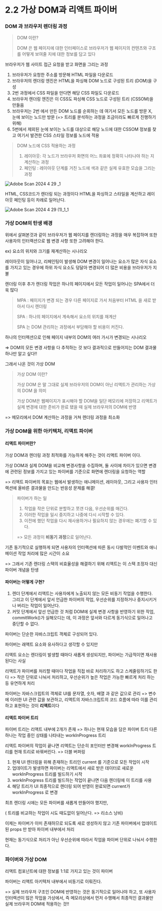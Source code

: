 # 2.2 가상 DOM과 리액트 파이버

### DOM 과 브라우저 렌더링 과정

> DOM 이란?
>
> DOM 은 웹 페이지에 대한 인터페이스로 브라우저가 웹 페이지의 컨텐츠와 구조를 어떻게 보여줄 지에 대한 정보를 담고 있다

브라우저가 웹 사이트 접근 요청을 받고 화면을 그리는 과정

1. 브라우저가 요청한 주소를 방문해 HTML 파일을 다운로드
2. 브라우저의 렌더링 엔진은 HTML을 파싱해 DOM 노드로 구성된 트리 (DOM)을 구성
3. 2번 과정에서 CSS 파일을 만다면 해당 CSS 파일도 다운로드
4. 브라우저 렌더링 엔진은 이 CSS도 파싱해 CSS 노드로 구성된 트리 (CSSOM)을 만들음
5. 브라우저는 2번 에서 만든 DOM 노드를 순회하는 데 여기서 모든 노드를 방문 X, 눈에 보이는 노드만 방문 (=> 트리를 분석하는 과정을 조금이라도 빠르게 진행하기 위해)
6. 5번에서 제외된 눈에 보이는 노드를 대상으로 해당 노드에 대한 CSSOM 정보를 찾고 여기서 발견한 CSS 스타일 정보를 노드에 적용

> DOM 노드에 CSS 적용하는 과정
>
> 1. 레이아웃: 각 노드가 브라우저 화면의 어느 좌표에 정확히 나타나야 하는 지 계산하는 과정
> 2. 페인팅 : 레이아웃 단계를 거친 노드에 색과 같은 실제 유효한 모습을 그리는 과정

![Adobe Scan 2024  4  29 _1](https://github.com/suminhan123/programming-book/assets/98216274/7aa7eb84-363a-4701-bfb0-b752fff8e2a5)

HTML, CSS코드가 렌더링 되는 과정이다 HTML을 파싱하고 스타일을 계산하고 레이아웃 페인팅 등이 차례로 일어난다.

![Adobe Scan 2024  4  29  (1)_1_1](https://github.com/suminhan123/programming-book/assets/98216274/e8900dc1-03c3-4c56-98fd-f6dac886cb21)

### 가상 DOM의 탄생 배경

위에서 살펴본것과 같이 브라우저가 웹 페이지를 렌더링하는 과정을 매우 복잡하며 또한 사용자의 인터랙션으로 웹 변경 사항 또한 고려해야 한다.

ex)
요소의 위치와 크기를 재계산하는 시나리오

레이아웃이 일어나고, 리페인팅이 발생해 DOM 변경이 일어나는 요소가 많은 자식 요소를 가지고 있는 경우에 하위 자식 요소도 덩달아 변경되어 더 많은 비용을 브라우저가 지불

렌더링 이후 추가 렌더링 작업은 하나의 페이지에서 모든 작업이 일어나는 SPA에서 더욱 많다

> MPA : 페이지가 변경 되는 경우 다른 페이지로 가서 처음부터 HTML 을 새로 받아서 다시 렌더링
>
> SPA : 하나의 페이지에서 계속해서 요소의 위치를 재계산
>
> SPA 는 DOM 관리하는 과정에서 부담해야 할 비용이 커진다.

하나의 인터렉션으로 인해 페이지 내부의 DOM의 여러 가시가 변경되는 시나리오

=> DOM의 모든 변경 사항을 다 추적하는 것 보다 결과적으로 만들어지는 DOM 결과물 하나만 알고 싶다!!

그래서 나온 것이 가상 DOM

> 가상 DOM 이란?
>
> 가상 DOM 은 말 그대로 실제 브라우저의 DOM이 아닌 리액트가 관리하는 가상의 DOM 을 의미
>
> 가상 DOM은 웹페이지가 표시해야 할 DOM을 일단 메모리에 저장하고 리액트가 실제 변경에 대한 준비가 완료 됐을 때 실제 브라우저의 DOM에 반영

=> 메모리에서 DOM 계산하는 과정을 거쳐 렌더링 과정을 최소화

### 가상 DOM을 위한 아키텍처, 리액트 파이버

#### 리액트 파이버란?

가상 DOM과 렌더링 과정 최적화를 가능하게 해주는 것이 리액트 파이버 이다.

가상 DOM과 실제 DOM을 비교해 변경사항을 수집하며, 둘 사이에 차이가 있으면 변경에 관련된 정보를 가지고 있는 파이버를 기준으로 화면에 렌더링을 요청하는 역할

=> 리액트 파이버의 목표는 웹에서 발생하는 애니메이션, 레이아웃, 그리고 사용자 인터랙션에 올바른 결과물을 만드는 반응성 문제를 해결!

> 파이버가 하는 일
>
> 1. 작업을 작은 단위로 분할하고 쪼갠 다음, 우선순위를 매긴다.
> 2. 이러한 작업을 일시 중지하고 나중에 다시 시작할 수 있다.
> 3. 이전에 했던 작업을 다시 재사용하거나 필요하지 않는 경우에는 폐기할 수 있다.
>
> => 모든 과정이 **비동기 과정**으로 일어난다.

기존 동기적으로 실행하게 되면 사용자의 인터랙션에 따른 동시 다발적인 이벤트와 애니메이션 작업 처리에 많은 시간이 소요

=> 그래서 기존 렌더링 스택의 비효율성을 해결하기 위해 리액트는 이 스택 조정자 대신 파이버 개념을 탄생

#### 파이버는 어떻게 구현?

1. 렌더 단계에서 리액트는 사용자에게 노출되지 않는 모든 비동기 작업을 수행한다. 그리고 이 단계에서 앞서 언급한 파이버의 작업, 우선순위를 지정하거나 중지시키거나 버리는 작업이 일어난다.
2. 커밋 단계에서 앞선 언급한 것 처럼 DOM에 실제 변경 사항을 반영하기 위한 작업, commitWork()가 실해오디는 데, 이 과정은 앞서와 다르게 동기식으로 일어나고 중단할 수 없다.

파이버는 단순한 자바스크립트 객체로 구성되어 있다.

파이버는 래액트 요소와 유사하다고 생각할 수 있지만

리액트 요소는 렌더링이 발생할 때마다 새롭게 생성되지만,
파이버는 가급적이면 재사용된다는 사실

리액트가 파이버를 처리할 때마다 작업을 직접 바로 처리하기도 하고 스케줄링하기도 한다 => 작은 단위로 나눠서 처리하고, 우선순위가 높은 작업은 가능한 빠르게 처리 하는 등 유연하게 처리

파이버는 자바스크립트의 객체로 UI를 문자열, 숫자, 배열 과 같은 값으로 관리 => 변수에 이러한 UI 관련 값을 보관하고, 리액트의 자바스크립트의 코드 흐름에 따라 이를 관리하고 표현하는 것이 **리액트**이다

#### 리액트 파이버 트리

파이버 트리는 리액트 내부에 2개가 존재
=> 하나는 현재 모습을 담은 파이버 트리 다른 하나는 작업 중인 상태를 나타내는 workInProgress 트리

리액트 파이버의 작업이 끝나면 리액트는 단순히 포인터만 변경해 workInProgress 트리를 현재 트리로 바꿔버린다. => 더블 버퍼링

1. 현재 UI 렌더링을 위해 존재하는 트리인 current 를 기준으로 모든 작업이 시작
2. 업데이트가 발생하면 파이버는 리액트에서 새로 받은 데이터로 새로운 workInProgress 트리를 빌드하기 시작
3. workInProgress 트리를 빌드하는 작업이 끝나면 다음 렌더링에 이 트리를 사용
4. 해당 트리가 UI 최종적으로 렌더링 되어 반영이 완료되면 current가 workInProgress 로 변경

최초 렌더링 시에는 모든 파이버를 새롭게 만들어야 했지만,

( 트리를 비교하는 작업이 시도 때도없이 일어난다. => 리소스 낭비)

이제는 파이버가 이미 존재하므로 되도록 새로 생성하지 않고 기존 파이버에서 업데이트된 props 만 받아 파이버 내부에서 처리

현재는 동기식으로 처리가 아닌 우선순위에 따라서 작업을 파이버 단위로 나눠서 수행한다.

### 파이버와 가상 DOM

리액트 컴포넌트에 대한 정보를 1:1로 가지고 있는 것이 파이버

파이버는 리액트 아키텍처 내부에서 비동기로 이뤄진다.

=> 실제 브라우저 구조인 DOM에 반영하는 것은 동기적으로 일어나야 하고, 또 사용자 인터렉션이 많은 작업을 가상에서, 즉 메모리상에서 먼저 수행해서 최종적인 결과물만 실제 브라우저 DOM에 적용하는 것!!
